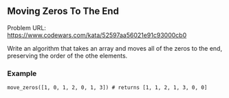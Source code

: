 ## Moving Zeros To The End

Problem URL: https://www.codewars.com/kata/52597aa56021e91c93000cb0  

Write an algorithm that takes an array and moves all of the zeros to the end, preserving the order of the othe
elements.

### Example
```
move_zeros([1, 0, 1, 2, 0, 1, 3]) # returns [1, 1, 2, 1, 3, 0, 0]
```
